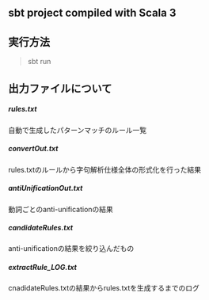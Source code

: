 ## sbt project compiled with Scala 3
## 実行方法
> sbt run

## 出力ファイルについて
<h5>rules.txt</h5>
自動で生成したパターンマッチのルール一覧

<h5>convertOut.txt</h5>
<p>rules.txtのルールから字句解析仕様全体の形式化を行った結果</p>

<h5>antiUnificationOut.txt</h5>
動詞ごとのanti-unificationの結果

<h5>candidateRules.txt</h5>
anti-unificationの結果を絞り込んだもの






<h5>extractRule_LOG.txt</h5>
cnadidateRules.txtの結果からrules.txtを生成するまでのログ

